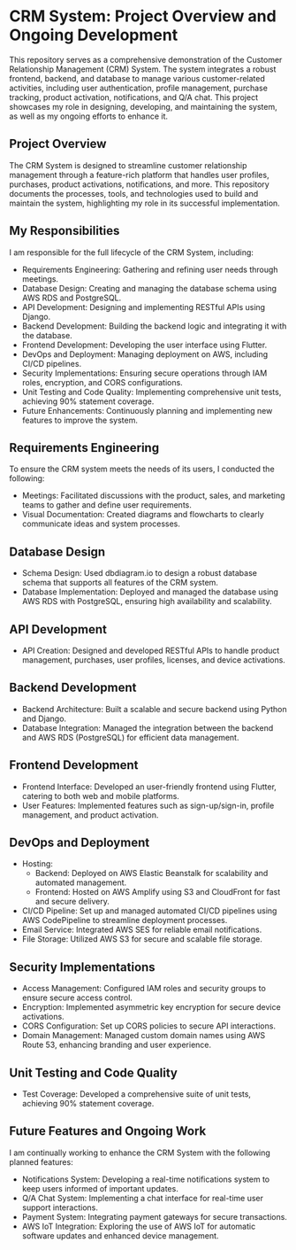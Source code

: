 # CRM System: Project Overview and Ongoing Development

This repository serves as a comprehensive demonstration of the Customer Relationship Management (CRM) System. The system integrates a robust frontend, backend, and database to manage various customer-related activities, including user authentication, profile management, purchase tracking, product activation, notifications, and Q/A chat. This project showcases my role in designing, developing, and maintaining the system, as well as my ongoing efforts to enhance it.

## Project Overview

The CRM System is designed to streamline customer relationship management through a feature-rich platform that handles user profiles, purchases, product activations, notifications, and more. This repository documents the processes, tools, and technologies used to build and maintain the system, highlighting my role in its successful implementation.

## My Responsibilities

I am responsible for the full lifecycle of the CRM System, including:

-	Requirements Engineering: Gathering and refining user needs through meetings.
-	Database Design: Creating and managing the database schema using AWS RDS and PostgreSQL.
-	API Development: Designing and implementing RESTful APIs using Django.
-	Backend Development: Building the backend logic and integrating it with the database.
-	Frontend Development: Developing the user interface using Flutter.
-	DevOps and Deployment: Managing deployment on AWS, including CI/CD pipelines.
-	Security Implementations: Ensuring secure operations through IAM roles, encryption, and CORS configurations.
-	Unit Testing and Code Quality: Implementing comprehensive unit tests, achieving 90% statement coverage.
-	Future Enhancements: Continuously planning and implementing new features to improve the system.

## Requirements Engineering

To ensure the CRM system meets the needs of its users, I conducted the following:

- Meetings: Facilitated discussions with the product, sales, and marketing teams to gather and define user requirements.
- Visual Documentation: Created diagrams and flowcharts to clearly communicate ideas and system processes.

## Database Design

- Schema Design: Used dbdiagram.io to design a robust database schema that supports all features of the CRM system.
- Database Implementation: Deployed and managed the database using AWS RDS with PostgreSQL, ensuring high availability and scalability.

## API Development

- API Creation: Designed and developed RESTful APIs to handle product management, purchases, user profiles, licenses, and device activations.

## Backend Development

- Backend Architecture: Built a scalable and secure backend using Python and Django.
- Database Integration: Managed the integration between the backend and AWS RDS (PostgreSQL) for efficient data management.

## Frontend Development

- Frontend Interface: Developed an user-friendly frontend using Flutter, catering to both web and mobile platforms.
- User Features: Implemented features such as sign-up/sign-in, profile management, and product activation.

## DevOps and Deployment

- Hosting:
  - Backend: Deployed on AWS Elastic Beanstalk for scalability and automated management.
  - Frontend: Hosted on AWS Amplify using S3 and CloudFront for fast and secure delivery.
- CI/CD Pipeline: Set up and managed automated CI/CD pipelines using AWS CodePipeline to streamline deployment processes.
- Email Service: Integrated AWS SES for reliable email notifications.
- File Storage: Utilized AWS S3 for secure and scalable file storage.

## Security Implementations

- Access Management: Configured IAM roles and security groups to ensure secure access control.
- Encryption: Implemented asymmetric key encryption for secure device activations.
- CORS Configuration: Set up CORS policies to secure API interactions.
- Domain Management: Managed custom domain names using AWS Route 53, enhancing branding and user experience.

## Unit Testing and Code Quality

- Test Coverage: Developed a comprehensive suite of unit tests, achieving 90% statement coverage.

## Future Features and Ongoing Work

I am continually working to enhance the CRM System with the following planned features:

- Notifications System: Developing a real-time notifications system to keep users informed of important updates.
- Q/A Chat System: Implementing a chat interface for real-time user support interactions.
- Payment System: Integrating payment gateways for secure transactions.
- AWS IoT Integration: Exploring the use of AWS IoT for automatic software updates and enhanced device management.
